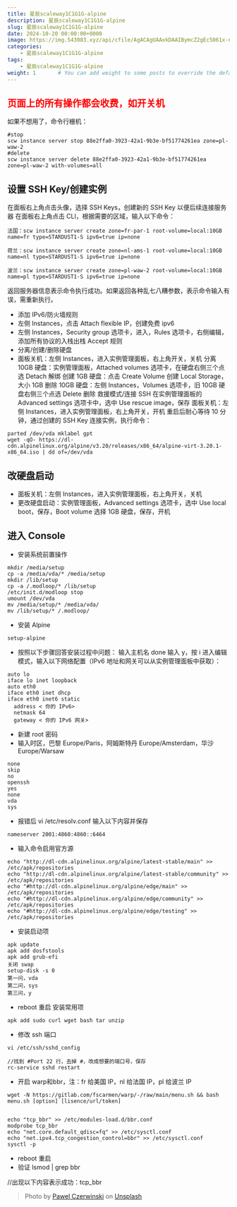 ```yaml
---
title: 星辰scaleway1C1G1G-alpine
description: 星辰scaleway1C1G1G-alpine
slug: 星辰scaleway1C1G1G-alpine
date: 2024-10-20 00:00:00+0000
image: https://img.543083.xyz/api/cfile/AgACAgUAAxkDAAIBymcZ2gEc5061x-nlL9wtL0TbaIsaAAIlwDEbXNPRVIvESQrMDUDZAQADAgADeAADNgQ
categories:
    - 星辰scaleway1C1G1G-alpine
tags:
    - 星辰scaleway1C1G1G-alpine
weight: 1       # You can add weight to some posts to override the default sorting (date descending)
---
```


## <span style="color:red; font-weight:bold;">页面上的所有操作都会收费，如开关机</span>

如果不想用了，命令行栅机：
```
#stop
scw instance server stop 88e2ffa0-3923-42a1-9b3e-bf51774261ea zone=pl-waw-2
#delete
scw instance server delete 88e2ffa0-3923-42a1-9b3e-bf51774261ea zone=pl-waw-2 with-volumes=all
```

## 设置 SSH Key/创建实例
在面板右上角点击头像，选择 SSH Keys，创建新的 SSH Key 以便后续连接服务器
在面板右上角点击 CLI，根据需要的区域，输入以下命令：
```
法国：scw instance server create zone=fr-par-1 root-volume=local:10GB name=fr type=STARDUST1-S ipv6=true ip=none
 
荷兰：scw instance server create zone=nl-ams-1 root-volume=local:10GB name=nl type=STARDUST1-S ipv6=true ip=none
 
波兰：scw instance server create zone=pl-waw-2 root-volume=local:10GB name=pl type=STARDUST1-S ipv6=true ip=none
```
返回服务器信息表示命令执行成功。如果返回各种乱七八糟参数，表示命令输入有误，需重新执行。
- 添加 IPv6/防火墙规则
- 左侧 Instances，点击 Attach flexible IP，创建免费 ipv6
- 左侧 Instances，Security group 选项卡，进入，Rules 选项卡，右侧编辑，添加所有协议的入栈出栈 Accept 规则
- 分离/创建/删除硬盘
- 面板关机：左侧 Instances，进入实例管理面板，右上角开关，关机
分离 10GB 硬盘：实例管理面板，Attached volumes 选项卡，在硬盘右侧三个点选 Detach 解绑
创建 1GB 硬盘：点击 Create Volume 创建 Local Storage，大小 1GB
删除 10GB 硬盘：左侧 Instances，Volumes 选项卡，旧 10GB 硬盘右侧三个点选 Delete 删除
救援模式/连接 SSH
在实例管理面板的 Advanced settings 选项卡中，选中 Use rescue image，保存
面板关机：左侧 Instances，进入实例管理面板，右上角开关，开机
重启后耐心等待 10 分钟，通过创建的 SSH Key 连接实例，执行命令：
```
parted /dev/vda mklabel gpt
wget -qO- https://dl-cdn.alpinelinux.org/alpine/v3.20/releases/x86_64/alpine-virt-3.20.1-x86_64.iso | dd of=/dev/vda
```
## 改硬盘启动
- 面板关机：左侧 Instances，进入实例管理面板，右上角开关，关机
- 更改硬盘启动：实例管理面板，Advanced settings 选项卡，选中 Use local boot，保存，Boot volume 选择 1GB 硬盘，保存，开机
## 进入 Console
- 安装系统前置操作
```
mkdir /media/setup
cp -a /media/vda/* /media/setup
mkdir /lib/setup
cp -a /.modloop/* /lib/setup
/etc/init.d/modloop stop
umount /dev/vda
mv /media/setup/* /media/vda/
mv /lib/setup/* /.modloop/
```
- 安装 Alpine
```
setup-alpine
```
- 按照以下步骤回答安装过程中问题：
输入主机名
done
输入 y，按 i 进入编辑模式，输入以下网络配置（IPv6 地址和网关可以从实例管理面板中获取）：
```
auto lo
iface lo inet loopback
auto eth0
iface eth0 inet dhcp
iface eth0 inet6 static
  address < 你的 IPv6>
  netmask 64
  gateway < 你的 IPv6 网关>
```
- 新建 root 密码
- 输入时区，巴黎 Europe/Paris，阿姆斯特丹 Europe/Amsterdam，华沙 Europe/Warsaw
```
none
skip
no
openssh
yes
none
vda
sys
```
- 报错后 vi /etc/resolv.conf 输入以下内容并保存
```
nameserver 2001:4860:4860::6464
```
- 输入命令启用官方源
```
echo "http://dl-cdn.alpinelinux.org/alpine/latest-stable/main" >> /etc/apk/repositories
echo "http://dl-cdn.alpinelinux.org/alpine/latest-stable/community" >> /etc/apk/repositories
echo "#http://dl-cdn.alpinelinux.org/alpine/edge/main" >> /etc/apk/repositories
echo "#http://dl-cdn.alpinelinux.org/alpine/edge/community" >> /etc/apk/repositories
echo "#http://dl-cdn.alpinelinux.org/alpine/edge/testing" >> /etc/apk/repositories
```
- 安装启动项
```
apk update
apk add dosfstools
apk add grub-efi
关闭 swap
setup-disk -s 0 
第一问，vda
第二问，sys
第三问，y
```
- reboot 重启
安装常用项
```
apk add sudo curl wget bash tar unzip
```
- 修改 ssh 端口
```
vi /etc/ssh/sshd_config
 
//找到 #Port 22 行，去掉 #，改成想要的端口号，保存
rc-service sshd restart
```
- 开启 warp和bbr，注：fr 给美国 IP，nl 给法国 IP，pl 给波兰 IP
```
wget -N https://gitlab.com/fscarmen/warp/-/raw/main/menu.sh && bash menu.sh [option] [lisence/url/token]


echo "tcp_bbr" >> /etc/modules-load.d/bbr.conf
modprobe tcp_bbr
echo "net.core.default_qdisc=fq" >> /etc/sysctl.conf
echo "net.ipv4.tcp_congestion_control=bbr" >> /etc/sysctl.conf
sysctl -p
```
- reboot 重启
- 验证
lsmod | grep bbr
 
//出现以下内容表示成功：tcp_bbr

> Photo by [Pawel Czerwinski](https://unsplash.com/@pawel_czerwinski) on [Unsplash](https://unsplash.com/)